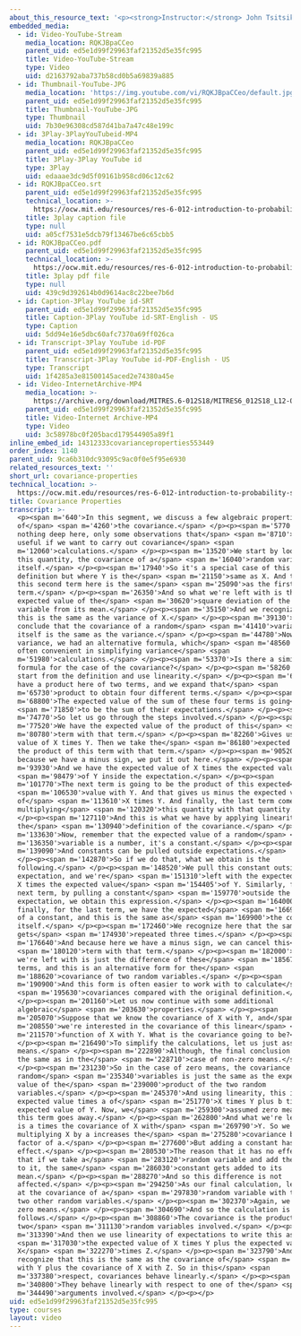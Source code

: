 ```yaml
---
about_this_resource_text: '<p><strong>Instructor:</strong> John Tsitsiklis</p>'
embedded_media:
  - id: Video-YouTube-Stream
    media_location: RQKJBpaCCeo
    parent_uid: ed5e1d99f29963faf21352d5e35fc995
    title: Video-YouTube-Stream
    type: Video
    uid: d2163792aba737b58cd0b5a69839a885
  - id: Thumbnail-YouTube-JPG
    media_location: 'https://img.youtube.com/vi/RQKJBpaCCeo/default.jpg'
    parent_uid: ed5e1d99f29963faf21352d5e35fc995
    title: Thumbnail-YouTube-JPG
    type: Thumbnail
    uid: 7b30e96308cd587d41ba7a47c48e199c
  - id: 3Play-3PlayYouTubeid-MP4
    media_location: RQKJBpaCCeo
    parent_uid: ed5e1d99f29963faf21352d5e35fc995
    title: 3Play-3Play YouTube id
    type: 3Play
    uid: edaaae3dc9d5f09161b958cd06c12c62
  - id: RQKJBpaCCeo.srt
    parent_uid: ed5e1d99f29963faf21352d5e35fc995
    technical_location: >-
      https://ocw.mit.edu/resources/res-6-012-introduction-to-probability-spring-2018/part-i-the-fundamentals/covariance-properties/RQKJBpaCCeo.srt
    title: 3play caption file
    type: null
    uid: a05cf7531e5dcb79f13467be6c65cbb5
  - id: RQKJBpaCCeo.pdf
    parent_uid: ed5e1d99f29963faf21352d5e35fc995
    technical_location: >-
      https://ocw.mit.edu/resources/res-6-012-introduction-to-probability-spring-2018/part-i-the-fundamentals/covariance-properties/RQKJBpaCCeo.pdf
    title: 3play pdf file
    type: null
    uid: 439c9d392614b0d9614ac8c22bee7b6d
  - id: Caption-3Play YouTube id-SRT
    parent_uid: ed5e1d99f29963faf21352d5e35fc995
    title: Caption-3Play YouTube id-SRT-English - US
    type: Caption
    uid: 5dd94e16e5dbc60afc7370a69ff026ca
  - id: Transcript-3Play YouTube id-PDF
    parent_uid: ed5e1d99f29963faf21352d5e35fc995
    title: Transcript-3Play YouTube id-PDF-English - US
    type: Transcript
    uid: 1f4285a3e81500145aced2e74380a45e
  - id: Video-InternetArchive-MP4
    media_location: >-
      https://archive.org/download/MITRES.6-012S18/MITRES6_012S18_L12-06_300k.mp4
    parent_uid: ed5e1d99f29963faf21352d5e35fc995
    title: Video-Internet Archive-MP4
    type: Video
    uid: 3c58978bc0f205bacd179544905a89f1
inline_embed_id: 14312333covarianceproperties553449
order_index: 1140
parent_uid: 9ca6b310dc93095c9ac0f0e5f95e6930
related_resources_text: ''
short_url: covariance-properties
technical_location: >-
  https://ocw.mit.edu/resources/res-6-012-introduction-to-probability-spring-2018/part-i-the-fundamentals/covariance-properties
title: Covariance Properties
transcript: >-
  <p><span m='640'>In this segment, we discuss a few algebraic properties
  of</span> <span m='4260'>the covariance.</span> </p><p><span m='5770'>There is
  nothing deep here, only some observations that</span> <span m='8710'>can be
  useful if we want to carry out covariance</span> <span
  m='12060'>calculations.</span> </p><p><span m='13520'>We start by looking at
  this quantity, the covariance of a</span> <span m='16040'>random variable with
  itself.</span> </p><p><span m='17940'>So it's a special case of this
  definition but where Y is the</span> <span m='21150'>same as X. And therefore,
  this second term here is the same</span> <span m='25090'>as the first
  term.</span> </p><p><span m='26350'>And so what we're left with is the
  expected value of the</span> <span m='30620'>square deviation of the random
  variable from its mean.</span> </p><p><span m='35150'>And we recognize that
  this is the same as the variance of X.</span> </p><p><span m='39130'>So we
  conclude that the covariance of a random</span> <span m='41410'>variable with
  itself is the same as the variance.</span> </p><p><span m='44780'>Now, for the
  variance, we had an alternative formula, which</span> <span m='48560'>was
  often convenient in simplifying variance</span> <span
  m='51980'>calculations.</span> </p><p><span m='53370'>Is there a similar
  formula for the case of the covariance?</span> </p><p><span m='58260'>Let us
  start from the definition and use linearity.</span> </p><p><span m='61860'>We
  have a product here of two terms, and we expand that</span> <span
  m='65730'>product to obtain four different terms.</span> </p><p><span
  m='68800'>The expected value of the sum of these four terms is going</span>
  <span m='71850'>to be the sum of their expectations.</span> </p><p><span
  m='74770'>So let us go through the steps involved.</span> </p><p><span
  m='77520'>We have the expected value of the product of this</span> <span
  m='80780'>term with that term.</span> </p><p><span m='82260'>Gives us expected
  value of X times Y. Then we take the</span> <span m='86180'>expected value of
  the product of this term with that term.</span> </p><p><span m='90520'>And
  because we have a minus sign, we put it out here.</span> </p><p><span
  m='93930'>And we have the expected value of X times the expected value</span>
  <span m='98479'>of Y inside the expectation.</span> </p><p><span
  m='101770'>The next term is going to be the product of this expected</span>
  <span m='106530'>value with Y. And that gives us minus the expected value
  of</span> <span m='113610'>X times Y. And finally, the last term comes by
  multiplying</span> <span m='120320'>this quantity with that quantity.</span>
  </p><p><span m='127110'>And this is what we have by applying linearity to
  the</span> <span m='130940'>definition of the covariance.</span> </p><p><span
  m='133630'>Now, remember that the expected value of a random</span> <span
  m='136350'>variable is a number, it's a constant.</span> </p><p><span
  m='139090'>And constants can be pulled outside expectations.</span>
  </p><p><span m='142870'>So if we do that, what we obtain is the
  following.</span> </p><p><span m='148520'>We pull this constant outside the
  expectation, and we're</span> <span m='151310'>left with the expected value of
  X times the expected value</span> <span m='154405'>of Y. Similarly, for the
  next term, by pulling a constant</span> <span m='159770'>outside the
  expectation, we obtain this expression.</span> </p><p><span m='164000'>And
  finally, for the last term, we have the expected</span> <span m='166900'>value
  of a constant, and this is the same as</span> <span m='169900'>the constant
  itself.</span> </p><p><span m='172460'>We recognize here that the same term
  gets</span> <span m='174930'>repeated three times.</span> </p><p><span
  m='176640'>And because here we have a minus sign, we can cancel this</span>
  <span m='180120'>term with that term.</span> </p><p><span m='182000'>And what
  we're left with is just the difference of these</span> <span m='185670'>two
  terms, and this is an alternative form for the</span> <span
  m='188620'>covariance of two random variables.</span> </p><p><span
  m='190900'>And this form is often easier to work with to calculate</span>
  <span m='195630'>covariances compared with the original definition.</span>
  </p><p><span m='201160'>Let us now continue with some additional
  algebraic</span> <span m='203630'>properties.</span> </p><p><span
  m='205070'>Suppose that we know the covariance of X with Y, and</span> <span
  m='208550'>we're interested in the covariance of this linear</span> <span
  m='211570'>function of X with Y. What is the covariance going to be?</span>
  </p><p><span m='216490'>To simplify the calculations, let us just assume zero
  means.</span> </p><p><span m='222890'>Although, the final conclusion will be
  the same as in the</span> <span m='228710'>case of non-zero means.</span>
  </p><p><span m='231230'>So in the case of zero means, the covariance of two
  random</span> <span m='235340'>variables is just the same as the expected
  value of the</span> <span m='239000'>product of the two random
  variables.</span> </p><p><span m='245370'>And using linearity, this is the
  expected value times a of</span> <span m='251770'>X times Y plus b times the
  expected value of Y. Now, we</span> <span m='259300'>assumed zero means, so
  this term goes away.</span> </p><p><span m='262800'>And what we're left with
  is a times the covariance of X with</span> <span m='269790'>Y. So we see that
  multiplying X by a increases the</span> <span m='275280'>covariance by a
  factor of a.</span> </p><p><span m='277600'>But adding a constant has no
  effect.</span> </p><p><span m='280530'>The reason that it has no effect is
  that if we take a</span> <span m='283120'>random variable and add the constant
  to it, the same</span> <span m='286030'>constant gets added to its
  mean.</span> </p><p><span m='288270'>And so this difference is not
  affected.</span> </p><p><span m='294250'>As our final calculation, let us look
  at the covariance of a</span> <span m='297830'>random variable with the sum of
  two other random variables.</span> </p><p><span m='302370'>Again, we assume
  zero means.</span> </p><p><span m='304690'>And so the calculation is as
  follows.</span> </p><p><span m='308860'>The covariance is the product of the
  two</span> <span m='311130'>random variables involved.</span> </p><p><span
  m='313390'>And then we use linearity of expectations to write this as</span>
  <span m='317030'>the expected value of X times Y plus the expected value of
  X</span> <span m='322270'>times Z.</span> </p><p><span m='323790'>And we
  recognize that this is the same as the covariance of</span> <span m='327320'>X
  with Y plus the covariance of X with Z. So in this</span> <span
  m='337380'>respect, covariances behave linearly.</span> </p><p><span
  m='340800'>They behave linearly with respect to one of the</span> <span
  m='344490'>arguments involved.</span> </p><p></p>
uid: ed5e1d99f29963faf21352d5e35fc995
type: courses
layout: video
---
```


